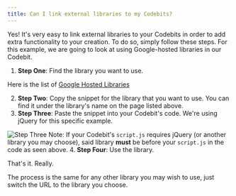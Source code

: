 ```yaml
---
title: Can I link external libraries to my Codebits?
---
```

Yes! It's very easy to link external libraries to your Codebits in order to add extra functionality to your creation. To do so, simply follow these steps.
For this example, we are going to look at using Google-hosted libraries in our Codebit.

1. **Step One**: Find the library you want to use.

  Here is the list of [Google Hosted Libraries](https://developers.google.com/speed/libraries/)
   
2. **Step Two**: Copy the snippet for the library that you want to use. You can find it under the library's name on the page listed above.
3. **Step Three**: Paste the snippet into your Codebit's code. We're using jQuery for this specific example.

  ![Step Three](http://raw.github.com/RyzacInc/help.codecademy.com/master/published/_assets/_img/how-to-linking-external-libraries-codebits_2.png)
  Note: If your Codebit's `script.js` requires jQuery (or another library you may choose), said library **must** be before your `script.js` in the code as seen above.
4. **Step Four**: Use the library.

That's it. Really.

The process is the same for any other library you may wish to use, just switch the URL to the library you choose.
